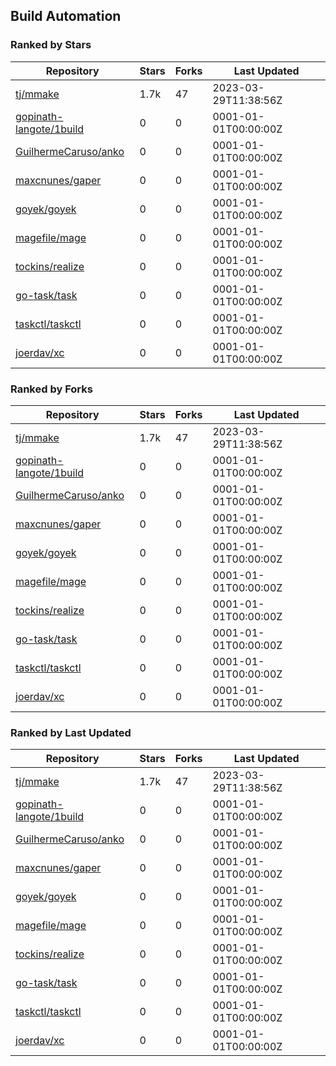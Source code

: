 ## Build Automation

### Ranked by Stars

| Repository | Stars | Forks | Last Updated |
|------------|-------|-------|--------------|
| [tj/mmake](https://github.com/tj/mmake) | 1.7k | 47 | 2023-03-29T11:38:56Z |
| [gopinath-langote/1build](https://github.com/gopinath-langote/1build) | 0 | 0 | 0001-01-01T00:00:00Z |
| [GuilhermeCaruso/anko](https://github.com/GuilhermeCaruso/anko) | 0 | 0 | 0001-01-01T00:00:00Z |
| [maxcnunes/gaper](https://github.com/maxcnunes/gaper) | 0 | 0 | 0001-01-01T00:00:00Z |
| [goyek/goyek](https://github.com/goyek/goyek) | 0 | 0 | 0001-01-01T00:00:00Z |
| [magefile/mage](https://github.com/magefile/mage) | 0 | 0 | 0001-01-01T00:00:00Z |
| [tockins/realize](https://github.com/tockins/realize) | 0 | 0 | 0001-01-01T00:00:00Z |
| [go-task/task](https://github.com/go-task/task) | 0 | 0 | 0001-01-01T00:00:00Z |
| [taskctl/taskctl](https://github.com/taskctl/taskctl) | 0 | 0 | 0001-01-01T00:00:00Z |
| [joerdav/xc](https://github.com/joerdav/xc) | 0 | 0 | 0001-01-01T00:00:00Z |

### Ranked by Forks

| Repository | Stars | Forks | Last Updated |
|------------|-------|-------|--------------|
| [tj/mmake](https://github.com/tj/mmake) | 1.7k | 47 | 2023-03-29T11:38:56Z |
| [gopinath-langote/1build](https://github.com/gopinath-langote/1build) | 0 | 0 | 0001-01-01T00:00:00Z |
| [GuilhermeCaruso/anko](https://github.com/GuilhermeCaruso/anko) | 0 | 0 | 0001-01-01T00:00:00Z |
| [maxcnunes/gaper](https://github.com/maxcnunes/gaper) | 0 | 0 | 0001-01-01T00:00:00Z |
| [goyek/goyek](https://github.com/goyek/goyek) | 0 | 0 | 0001-01-01T00:00:00Z |
| [magefile/mage](https://github.com/magefile/mage) | 0 | 0 | 0001-01-01T00:00:00Z |
| [tockins/realize](https://github.com/tockins/realize) | 0 | 0 | 0001-01-01T00:00:00Z |
| [go-task/task](https://github.com/go-task/task) | 0 | 0 | 0001-01-01T00:00:00Z |
| [taskctl/taskctl](https://github.com/taskctl/taskctl) | 0 | 0 | 0001-01-01T00:00:00Z |
| [joerdav/xc](https://github.com/joerdav/xc) | 0 | 0 | 0001-01-01T00:00:00Z |

### Ranked by Last Updated

| Repository | Stars | Forks | Last Updated |
|------------|-------|-------|--------------|
| [tj/mmake](https://github.com/tj/mmake) | 1.7k | 47 | 2023-03-29T11:38:56Z |
| [gopinath-langote/1build](https://github.com/gopinath-langote/1build) | 0 | 0 | 0001-01-01T00:00:00Z |
| [GuilhermeCaruso/anko](https://github.com/GuilhermeCaruso/anko) | 0 | 0 | 0001-01-01T00:00:00Z |
| [maxcnunes/gaper](https://github.com/maxcnunes/gaper) | 0 | 0 | 0001-01-01T00:00:00Z |
| [goyek/goyek](https://github.com/goyek/goyek) | 0 | 0 | 0001-01-01T00:00:00Z |
| [magefile/mage](https://github.com/magefile/mage) | 0 | 0 | 0001-01-01T00:00:00Z |
| [tockins/realize](https://github.com/tockins/realize) | 0 | 0 | 0001-01-01T00:00:00Z |
| [go-task/task](https://github.com/go-task/task) | 0 | 0 | 0001-01-01T00:00:00Z |
| [taskctl/taskctl](https://github.com/taskctl/taskctl) | 0 | 0 | 0001-01-01T00:00:00Z |
| [joerdav/xc](https://github.com/joerdav/xc) | 0 | 0 | 0001-01-01T00:00:00Z |

